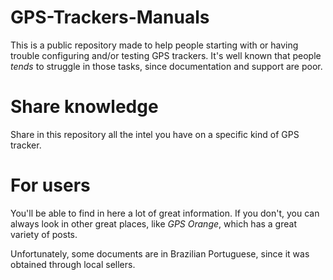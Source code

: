 # GPS-Trackers-Manuals

This is a public repository made to help people starting with or having trouble
configuring and/or testing GPS trackers. It's well known that people *tends*
to struggle in those tasks, since documentation and support are poor.

# Share knowledge
Share in this repository all the intel you have on a specific kind of GPS
tracker.

# For users
You'll be able to find in here a lot of great information. If you don't,
you can always look in other great places, like *GPS Orange*, which has a
great variety of posts.

Unfortunately, some documents are in Brazilian Portuguese, since it was obtained through local sellers.
